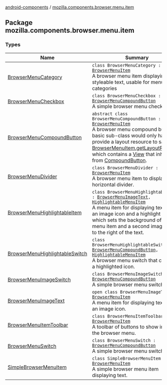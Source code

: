 [android-components](../index.md) / [mozilla.components.browser.menu.item](./index.md)

## Package mozilla.components.browser.menu.item

### Types

| Name | Summary |
|---|---|
| [BrowserMenuCategory](-browser-menu-category/index.md) | `class BrowserMenuCategory : `[`BrowserMenuItem`](../mozilla.components.browser.menu/-browser-menu-item/index.md)<br>A browser menu item displaying styleable text, usable for menu categories |
| [BrowserMenuCheckbox](-browser-menu-checkbox/index.md) | `class BrowserMenuCheckbox : `[`BrowserMenuCompoundButton`](-browser-menu-compound-button/index.md)<br>A simple browser menu checkbox. |
| [BrowserMenuCompoundButton](-browser-menu-compound-button/index.md) | `abstract class BrowserMenuCompoundButton : `[`BrowserMenuItem`](../mozilla.components.browser.menu/-browser-menu-item/index.md)<br>A browser menu compound button. A basic sub-class would only have to provide a layout resource to satisfy [BrowserMenuItem.getLayoutResource](../mozilla.components.browser.menu/-browser-menu-item/get-layout-resource.md) which contains a [View](#) that inherits from [CompoundButton](#). |
| [BrowserMenuDivider](-browser-menu-divider/index.md) | `class BrowserMenuDivider : `[`BrowserMenuItem`](../mozilla.components.browser.menu/-browser-menu-item/index.md)<br>A browser menu item to display a horizontal divider. |
| [BrowserMenuHighlightableItem](-browser-menu-highlightable-item/index.md) | `class BrowserMenuHighlightableItem : `[`BrowserMenuImageText`](-browser-menu-image-text/index.md)`, `[`HighlightableMenuItem`](../mozilla.components.browser.menu/-highlightable-menu-item/index.md)<br>A menu item for displaying text with an image icon and a highlight state which sets the background of the menu item and a second image icon to the right of the text. |
| [BrowserMenuHighlightableSwitch](-browser-menu-highlightable-switch/index.md) | `class BrowserMenuHighlightableSwitch : `[`BrowserMenuCompoundButton`](-browser-menu-compound-button/index.md)`, `[`HighlightableMenuItem`](../mozilla.components.browser.menu/-highlightable-menu-item/index.md)<br>A browser menu switch that can show a highlighted icon. |
| [BrowserMenuImageSwitch](-browser-menu-image-switch/index.md) | `class BrowserMenuImageSwitch : `[`BrowserMenuCompoundButton`](-browser-menu-compound-button/index.md)<br>A simple browser menu switch. |
| [BrowserMenuImageText](-browser-menu-image-text/index.md) | `open class BrowserMenuImageText : `[`BrowserMenuItem`](../mozilla.components.browser.menu/-browser-menu-item/index.md)<br>A menu item for displaying text with an image icon. |
| [BrowserMenuItemToolbar](-browser-menu-item-toolbar/index.md) | `class BrowserMenuItemToolbar : `[`BrowserMenuItem`](../mozilla.components.browser.menu/-browser-menu-item/index.md)<br>A toolbar of buttons to show inside the browser menu. |
| [BrowserMenuSwitch](-browser-menu-switch/index.md) | `class BrowserMenuSwitch : `[`BrowserMenuCompoundButton`](-browser-menu-compound-button/index.md)<br>A simple browser menu switch. |
| [SimpleBrowserMenuItem](-simple-browser-menu-item/index.md) | `class SimpleBrowserMenuItem : `[`BrowserMenuItem`](../mozilla.components.browser.menu/-browser-menu-item/index.md)<br>A simple browser menu item displaying text. |
